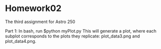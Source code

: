 Homework02
==========

The third assignment for Astro 250

Part 1:
In bash, run $python myPlot.py
This will generate a plot, where each subplot
corresponds to the plots they replicate:
plot_data3.png and plot_data4.png. 
